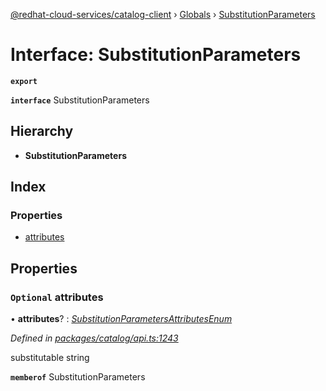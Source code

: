[@redhat-cloud-services/catalog-client](../README.md) › [Globals](../globals.md) › [SubstitutionParameters](substitutionparameters.md)

# Interface: SubstitutionParameters

**`export`** 

**`interface`** SubstitutionParameters

## Hierarchy

* **SubstitutionParameters**

## Index

### Properties

* [attributes](substitutionparameters.md#optional-attributes)

## Properties

### `Optional` attributes

• **attributes**? : *[SubstitutionParametersAttributesEnum](../enums/substitutionparametersattributesenum.md)*

*Defined in [packages/catalog/api.ts:1243](https://github.com/fhlavac/javascript-clients/blob/master/packages/catalog/api.ts#L1243)*

substitutable string

**`memberof`** SubstitutionParameters
